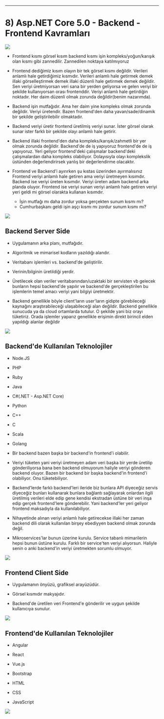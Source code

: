 ***
# 8) Asp.NET Core 5.0 - Backend - Frontend Kavramları
<img src="1.png" width="auto">

- Frontend kısmı görsel kısım backend kısmı işin kompleks/yoğun/karışık olan kısmı gibi zannedilir. Zannedilen noktaya katılmıyoruz

- Frontend dediğimiz kısım olayın bir tek görsel kısmı değildir. Verileri anlamlı hale getirdiğimiz kısmıdır. Verileri anlamlı hale getirmek demek illaki görselleştirmek demek illaki düzenli hale getirmek demek değildir. Sen veriyi üretmiyorsan veri sana bir yerden geliyorsa ve gelen veriyi bir şekilde kullanıyorsan orası frontenddir. Veriyi anlamlı hale getirdiğin noktadır. Her daim düzenli olmak zorunda değildir(benim nazarımda).

- Backend işin mutfağıdır. Ama her daim yine kompleks olmak zorunda değildir. Veriyi üretendir. Bazen frontend'den daha yavan/sade/dinamik bir şekilde geliştirilebilir olmaktadır. 

- Backend veriyi üretir frontend üretilmiş veriyi sunar. İster görsel olarak sunar ister farklı bir şekilde olayı anlamlı hale getirir.

- Backend illaki frontend'den daha kompleks/karışık/zahmetli bir yer olmak zorunda değildir. Backend'de de iş yapıyoruz frontend'de de iş yapıyoruz. Yeri geliyor frontend'deki çalışmalar backend'deki çalışmalardan daha kompleks olabiliyor. Dolayısıyla olayı komplekslik üstünden değerlendirirsek yanlış bir değerlendirme olacaktır.

- Frontend ve Backend'i ayırırken şu kıstas üzerinden ayırmalısınız Frontend veriyi anlamlı hale getiren ama veriyi üretmeyen kısımdır. Backend ise veriyi üreten kısımdır. Veriyi üreten adam backend arka planda oluyor. Frontend ise veriyi sunan veriyi anlamlı hale getiren veriyi yeri geldi mi görsel olarakta kullanan kısımdır. 
   * İşin mutfağı mı daha zordur yoksa gerçekten sunum kısmı mı?
   * Cumhurbaşkanı geldi işin aşçı kısmı mı zordur sunum kısmı mı?

<img src="2.png" width="auto">

## Backend Server Side 
- Uygulamanın arka planı, mutfağıdır.

- Algoritmik ve mimarisel kodların yazıldığı alandır.

- Veritabanı işlemleri vs. backend'de geliştirilir.

- Verinin/bilginin üretildiği yerdir.

- Üretilecek olan veriler veritabanından/uzaktaki bir servisten vb gelecek bunların hepsi backend'de yapılır ve backend'de gerçekleştirilen bu işlemlerin temel amacı veriyi yani bilgiyi üretmektir.

- Backend genellikle böyle client'ların user'ların gidipte görebileceği kaynağını araştırabileceği ulaşabileceği alan değildir. Backend genellikle sunucuda ya da cloud ortamlarda tutulur. O şekilde yani biz orayı tüketiriz. Orada işlemler yaparız genellikle erişimin direkt birincil elden yapıldığı alanlar değildir

<img src="3.png" width="auto">

## Backend'de Kullanılan Teknolojiler
- Node.JS

- PHP

- Ruby

- Java

- C#(.NET - Asp.NET Core)

- Python

- C++

- C

- Scala

- Golang

- Bir backend bazen başka bir backend'in frontend'i olabilir.

- Veriyi tüketen yani veriyi üretmeyen adam veri başka bir yerde üretilip gönderiliyorsa bana ben backend olmuyorum haliyle veriyi gönderen backend oluyor. Bazen bir backend bir başka backend'in frontend'i olabiliyor. Onu tüketebiliyor.

- Backend'lerde farklı backend'leri ileride biz bunlara API diyeceğiz servis diyeceğiz bunları kullanarak bunlara bağlantı sağlayarak onlardan ilgili üretilmiş verileri elde edip gene kendisi ekstradan üstüne bir veri inşa edip gerçek frontend'lere gönderebilir. Yani backend'ler yeri geliyor frontend maksadıyla da kullanılabiliyor. 
 
- Nihayetinde alınan veriyi anlamlı hale getirecekse illaki her zaman backend dili olarak kullanılan birşey ebediyyen backend olmak zorunda değil.

- Mikroservices'lar bunun üzerine kurulu. Service tabanlı mimarilerin hepsi bunun üstüne kurulu. Farklı bir service'ten veriyi alıyorsun. Haliyle senin o anki backend'in veriyi üretmekten sorumlu olmuyor.

<img src="4.png" width="auto">

## Frontend Client Side
- Uygulamanın önyüzü, grafiksel arayüzüdür.

- Görsel kısmıdır makyajıdır.

- Backend'de üretilen veri Frontend'e gönderilir ve uygun şekilde kullanıcıya sunulur.

<img src="5.png" width="auto">

## Frontend'de Kullanılan Teknolojiler
- Angular

- React

- Vue.js

- Bootstrap

- HTML

- CSS

- JavaScript

<img src="6.png" width="auto">